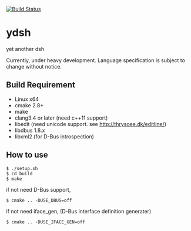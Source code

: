 [![Build Status](https://travis-ci.org/sekiguchi-nagisa/ydsh.svg?branch=master)](https://travis-ci.org/sekiguchi-nagisa/ydsh)

# ydsh
yet another dsh

Currently, under heavy development.
Language specification is subject to change without notice. 

## Build Requirement

* Linux x64
* cmake 2.8+
* make
* clang3.4 or later (need c++11 support)
* libedit (need unicode support. see http://thrysoee.dk/editline/)
* libdbus 1.8.x
* libxml2 (for D-Bus introspection)

## How to use

```
$ ./setup.sh
$ cd build
$ make
```
if not need D-Bus support,
```
$ cmake .. -DUSE_DBUS=off
```

if not need iface_gen, (D-Bus interface definition generater)
```
$ cmake .. -DUSE_IFACE_GEN=off
```
